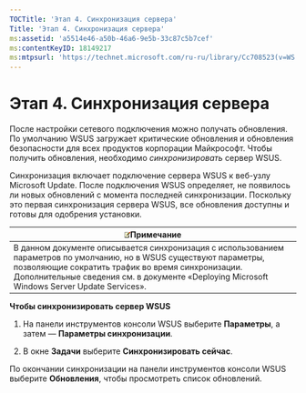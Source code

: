 ```yaml
---
TOCTitle: 'Этап 4. Синхронизация сервера'
Title: 'Этап 4. Синхронизация сервера'
ms:assetid: 'a5514e46-a50b-46a6-9e5b-33c87c5b7cef'
ms:contentKeyID: 18149217
ms:mtpsurl: 'https://technet.microsoft.com/ru-ru/library/Cc708523(v=WS.10)'
---
```


Этап 4. Синхронизация сервера
=============================

После настройки сетевого подключения можно получать обновления. По умолчанию WSUS загружает критические обновления и обновления безопасности для всех продуктов корпорации Майкрософт. Чтобы получить обновления, необходимо *синхронизировать* сервер WSUS.

Синхронизация включает подключение сервера WSUS к веб-узлу Microsoft Update. После подключения WSUS определяет, не появилось ли новых обновлений с момента последней синхронизации. Поскольку это первая синхронизация сервера WSUS, все обновления доступны и готовы для одобрения установки.

| ![](images/Cc708523.note(WS.10).gif)Примечание                                                                                                                                                                                               |
|---------------------------------------------------------------------------------------------------------------------------------------------------------------------------------------------------------------------------------------------------------------------------|
| В данном документе описывается синхронизация с использованием параметров по умолчанию, но в WSUS существуют параметры, позволяющие сократить трафик во время синхронизации. Дополнительные сведения см. в документе «Deploying Microsoft Windows Server Update Services». |

**Чтобы синхронизировать сервер WSUS**
1.  На панели инструментов консоли WSUS выберите **Параметры**, а затем — **Параметры синхронизации**.

2.  В окне **Задачи** выберите **Синхронизировать сейчас**.

По окончании синхронизации на панели инструментов консоли WSUS выберите **Обновления**, чтобы просмотреть список обновлений.
